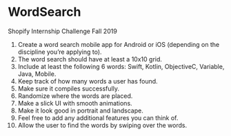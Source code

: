 # WordSearch

Shopify Internship Challenge Fall 2019

1. Create a word search mobile app for Android or iOS (depending on the discipline you’re applying to).
2. The word search should have at least a 10x10 grid.
3. Include at least the following 6 words: Swift, Kotlin, ObjectiveC, Variable, Java, Mobile.
4. Keep track of how many words a user has found.
5. Make sure it compiles successfully.
6. Randomize where the words are placed.
7. Make a slick UI with smooth animations.
8. Make it look good in portrait and landscape.
9. Feel free to add any additional features you can think of.
10. Allow the user to find the words by swiping over the words.
